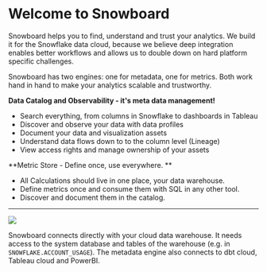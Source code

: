 # Welcome to Snowboard

Snowboard helps you to find, understand and trust your analytics. We build it for the Snowflake data cloud, because we believe deep integration enables better workflows and allows us to double down on hard platform specific challenges.&#x20;

Snowboard has two engines: one for metadata, one for metrics. Both work hand in hand to make your analytics scalable and trustworthy.&#x20;

**Data Catalog and Observability - it's meta data management!**

* Search everything, from columns in Snowflake to dashboards in Tableau
* Discover and observe your data with data profiles
* Document your data and visualization assets
* Understand data flows down to to the column level (Lineage)
* View access rights and manage ownership of your assets

**Metric Store - Define once, use everywhere. **

* All Calculations should live in one place, your data warehouse.&#x20;
* Define metrics once and consume them with SQL in any other tool.&#x20;
* Discover and document them in the catalog.&#x20;

****

![](.gitbook/assets/overview\_architecture.png)

Snowboard connects directly with your cloud data warehouse. It needs access to the system database and tables of the warehouse (e.g. in `SNOWFLAKE.ACCOUNT_USAGE`). The metadata engine also connects to dbt cloud, Tableau cloud and PowerBI.&#x20;

